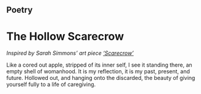 ## Poetry

# The Hollow Scarecrow
<i>Inspired by Sarah Simmons’ art piece [‘Scarecrow’](https://www.anthropologyofmotherhood.com/sarah-simmons)</i>

Like a cored out apple, stripped of its inner self,
I see it standing there, an empty shell of womanhood.
It is my reflection, it is my past, present, and future.
Hollowed out, and hanging onto the discarded,
the beauty of giving yourself fully to a life of caregiving.
